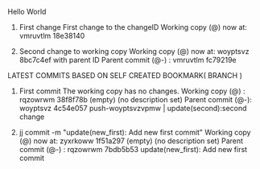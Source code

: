 Hello World

1. First change
First change to the changeID Working copy  (@) now at: vmruvtlm 18e38140

2. Second change to working copy Working copy  (@) now at: woyptsvz 8bc7c4ef
with parent ID Parent commit (@-)      : vmruvtlm fc79219e



LATEST COMMITS BASED ON SELF CREATED BOOKMARK( BRANCH )

1. First commit
The working copy has no changes.
Working copy  (@) : rqzowrwm 38f8f78b (empty) (no description set)
Parent commit (@-): woyptsvz 4c54e057 push-woyptsvzvpmw | update(second):second change

2. jj commit -m "update(new_first): Add new first commit"
Working copy  (@) now at: zyxrkoww 1f51a297 (empty) (no description set)
Parent commit (@-)      : rqzowrwm 7bdb5b53 update(new_first): Add new first commit
